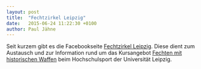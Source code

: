 ```yaml
---
layout: post
title:  "Fechtzirkel Leipzig"
date:   2015-06-24 11:22:30 +0100
author: Paul Jähne
---
```


Seit kurzem gibt es die Facebookseite [Fechtzirkel Leipzig](https://www.facebook.com/fechtzirkelleipzig). Diese dient zum Austausch und zur Information rund um das Kursangebot [Fechten mit historischen Waffen](http://hochschulsport.uni-leipzig.de/angebote/aktueller_zeitraum/_Fechten_mit_historischen_Waffen.html) beim  Hochschulsport der Universität Leipzig.
